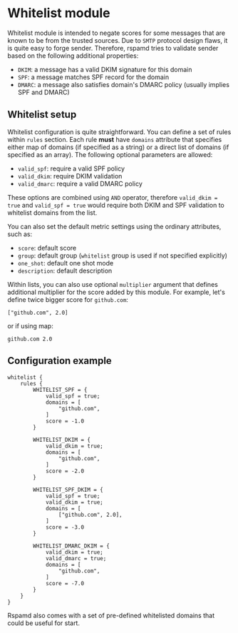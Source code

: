 # Whitelist module

Whitelist module is intended to negate scores for some messages that are known to
be from the trusted sources. Due to `SMTP` protocol design flaws, it is quite easy to
forge sender. Therefore, rspamd tries to validate sender based on the following additional
properties:

- `DKIM`: a message has a valid DKIM signature for this domain
- `SPF`: a message matches SPF record for the domain
- `DMARC`: a message also satisfies domain's DMARC policy (usually implies SPF and DMARC)

## Whitelist setup

Whitelist configuration is quite straightforward. You can define a set of rules within
`rules` section. Each rule **must** have `domains` attribute that specifies either
map of domains (if specified as a string) or a direct list of domains (if specified as an array).
The following optional parameters are allowed:

- `valid_spf`: require a valid SPF policy
- `valid_dkim`: require DKIM validation
- `valid_dmarc`: require a valid DMARC policy

These options are combined using `AND` operator, therefore `valid_dkim = true` and
`valid_spf = true` would require both DKIM and SPF validation to whitelist domains from
the list.

You can also set the default metric settings using the ordinary attributes, such as:

- `score`: default score
- `group`: default group (`whitelist` group is used if not specified explicitly)
- `one_shot`: default one shot mode
- `description`: default description

Within lists, you can also use optional `multiplier` argument that defines additional
multiplier for the score added by this module. For example, let's define twice bigger
score for `github.com`:

    ["github.com", 2.0]

or if using map:

    github.com 2.0

## Configuration example

~~~ucl
whitelist {
    rules {
        WHITELIST_SPF = {
            valid_spf = true;
            domains = [
                "github.com",
            ]
            score = -1.0
        }
    
        WHITELIST_DKIM = {
            valid_dkim = true;
            domains = [
                "github.com",
            ]
            score = -2.0
        }
        
        WHITELIST_SPF_DKIM = {
            valid_spf = true;
            valid_dkim = true;
            domains = [
                ["github.com", 2.0],
            ]
            score = -3.0
        }
        
        WHITELIST_DMARC_DKIM = {
            valid_dkim = true;
            valid_dmarc = true;
            domains = [
                "github.com",
            ]
            score = -7.0
        }
    }
}
~~~

Rspamd also comes with a set of pre-defined whitelisted domains that could be useful for start.
